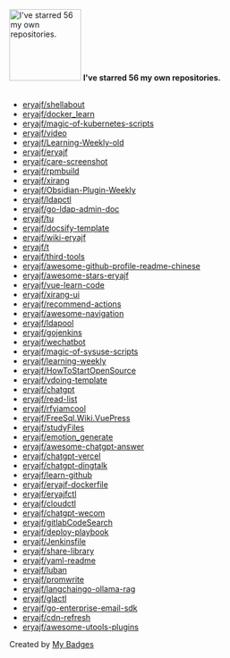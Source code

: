 <img src="https://my-badges.github.io/my-badges/self-star.png" alt="I&apos;ve starred 56 my own repositories." title="I&apos;ve starred 56 my own repositories." width="128">
<strong>I&apos;ve starred 56 my own repositories.</strong>
<br><br>

- <a href="https://github.com/eryajf/shellabout">eryajf/shellabout</a>
- <a href="https://github.com/eryajf/docker_learn">eryajf/docker_learn</a>
- <a href="https://github.com/eryajf/magic-of-kubernetes-scripts">eryajf/magic-of-kubernetes-scripts</a>
- <a href="https://github.com/eryajf/video">eryajf/video</a>
- <a href="https://github.com/eryajf/Learning-Weekly-old">eryajf/Learning-Weekly-old</a>
- <a href="https://github.com/eryajf/eryajf">eryajf/eryajf</a>
- <a href="https://github.com/eryajf/care-screenshot">eryajf/care-screenshot</a>
- <a href="https://github.com/eryajf/rpmbuild">eryajf/rpmbuild</a>
- <a href="https://github.com/eryajf/xirang">eryajf/xirang</a>
- <a href="https://github.com/eryajf/Obsidian-Plugin-Weekly">eryajf/Obsidian-Plugin-Weekly</a>
- <a href="https://github.com/eryajf/ldapctl">eryajf/ldapctl</a>
- <a href="https://github.com/eryajf/go-ldap-admin-doc">eryajf/go-ldap-admin-doc</a>
- <a href="https://github.com/eryajf/tu">eryajf/tu</a>
- <a href="https://github.com/eryajf/docsify-template">eryajf/docsify-template</a>
- <a href="https://github.com/eryajf/wiki-eryajf">eryajf/wiki-eryajf</a>
- <a href="https://github.com/eryajf/t">eryajf/t</a>
- <a href="https://github.com/eryajf/third-tools">eryajf/third-tools</a>
- <a href="https://github.com/eryajf/awesome-github-profile-readme-chinese">eryajf/awesome-github-profile-readme-chinese</a>
- <a href="https://github.com/eryajf/awesome-stars-eryajf">eryajf/awesome-stars-eryajf</a>
- <a href="https://github.com/eryajf/vue-learn-code">eryajf/vue-learn-code</a>
- <a href="https://github.com/eryajf/xirang-ui">eryajf/xirang-ui</a>
- <a href="https://github.com/eryajf/recommend-actions">eryajf/recommend-actions</a>
- <a href="https://github.com/eryajf/awesome-navigation">eryajf/awesome-navigation</a>
- <a href="https://github.com/eryajf/ldapool">eryajf/ldapool</a>
- <a href="https://github.com/eryajf/gojenkins">eryajf/gojenkins</a>
- <a href="https://github.com/eryajf/wechatbot">eryajf/wechatbot</a>
- <a href="https://github.com/eryajf/magic-of-sysuse-scripts">eryajf/magic-of-sysuse-scripts</a>
- <a href="https://github.com/eryajf/learning-weekly">eryajf/learning-weekly</a>
- <a href="https://github.com/eryajf/HowToStartOpenSource">eryajf/HowToStartOpenSource</a>
- <a href="https://github.com/eryajf/vdoing-template">eryajf/vdoing-template</a>
- <a href="https://github.com/eryajf/chatgpt">eryajf/chatgpt</a>
- <a href="https://github.com/eryajf/read-list">eryajf/read-list</a>
- <a href="https://github.com/eryajf/rfyiamcool">eryajf/rfyiamcool</a>
- <a href="https://github.com/eryajf/FreeSql.Wiki.VuePress">eryajf/FreeSql.Wiki.VuePress</a>
- <a href="https://github.com/eryajf/studyFiles">eryajf/studyFiles</a>
- <a href="https://github.com/eryajf/emotion_generate">eryajf/emotion_generate</a>
- <a href="https://github.com/eryajf/awesome-chatgpt-answer">eryajf/awesome-chatgpt-answer</a>
- <a href="https://github.com/eryajf/chatgpt-vercel">eryajf/chatgpt-vercel</a>
- <a href="https://github.com/eryajf/chatgpt-dingtalk">eryajf/chatgpt-dingtalk</a>
- <a href="https://github.com/eryajf/learn-github">eryajf/learn-github</a>
- <a href="https://github.com/eryajf/eryajf-dockerfile">eryajf/eryajf-dockerfile</a>
- <a href="https://github.com/eryajf/eryajfctl">eryajf/eryajfctl</a>
- <a href="https://github.com/eryajf/cloudctl">eryajf/cloudctl</a>
- <a href="https://github.com/eryajf/chatgpt-wecom">eryajf/chatgpt-wecom</a>
- <a href="https://github.com/eryajf/gitlabCodeSearch">eryajf/gitlabCodeSearch</a>
- <a href="https://github.com/eryajf/deploy-playbook">eryajf/deploy-playbook</a>
- <a href="https://github.com/eryajf/Jenkinsfile">eryajf/Jenkinsfile</a>
- <a href="https://github.com/eryajf/share-library">eryajf/share-library</a>
- <a href="https://github.com/eryajf/yaml-readme">eryajf/yaml-readme</a>
- <a href="https://github.com/eryajf/luban">eryajf/luban</a>
- <a href="https://github.com/eryajf/promwrite">eryajf/promwrite</a>
- <a href="https://github.com/eryajf/langchaingo-ollama-rag">eryajf/langchaingo-ollama-rag</a>
- <a href="https://github.com/eryajf/glactl">eryajf/glactl</a>
- <a href="https://github.com/eryajf/go-enterprise-email-sdk">eryajf/go-enterprise-email-sdk</a>
- <a href="https://github.com/eryajf/cdn-refresh">eryajf/cdn-refresh</a>
- <a href="https://github.com/eryajf/awesome-utools-plugins">eryajf/awesome-utools-plugins</a>


Created by <a href="https://github.com/my-badges/my-badges">My Badges</a>